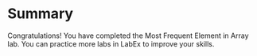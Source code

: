# Summary

Congratulations! You have completed the Most Frequent Element in Array lab. You can practice more labs in LabEx to improve your skills.
